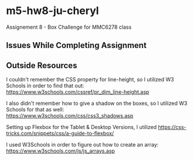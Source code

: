 # m5-hw8-ju-cheryl
Assignement 8 - Box Challenge for MMC6278 class

## Issues While Completing Assignment


## Outside Resources
I couldn't remember the CSS property for line-height, so I utilized W3 Schools in order to find that out: https://www.w3schools.com/cssref/pr_dim_line-height.asp

I also didn't remember how to give a shadow on the boxes, so I utilized W3 Schools for that as well: https://www.w3schools.com/css/css3_shadows.asp

Setting up Flexbox for the Tablet & Desktop Versions, I utilized https://css-tricks.com/snippets/css/a-guide-to-flexbox/

I used W3Schools in order to figure out how to create an array: https://www.w3schools.com/js/js_arrays.asp
